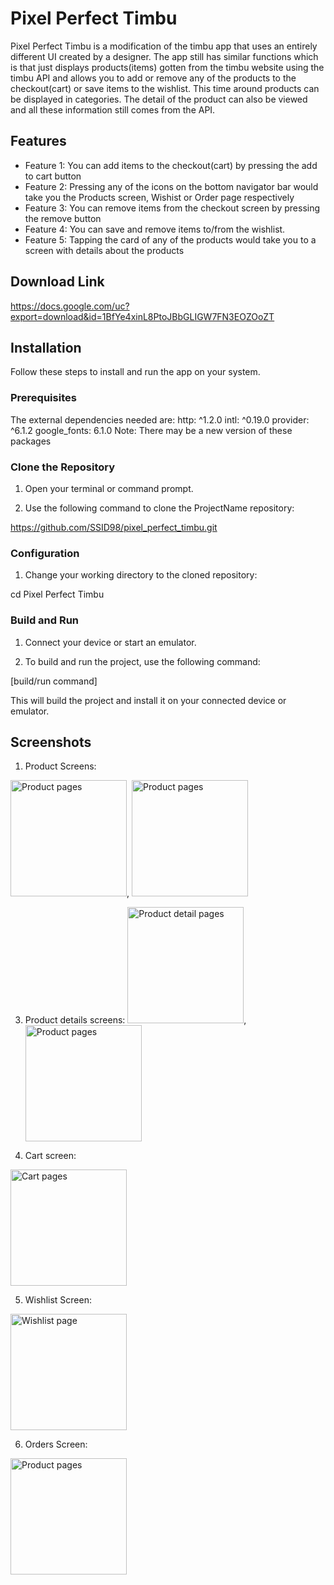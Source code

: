 # Pixel Perfect Timbu

Pixel Perfect Timbu is a modification of the timbu app that uses an entirely different UI created by a designer. The app still has similar functions which is that just displays products(items) gotten from the timbu website using the timbu API and allows you to add or remove any of the products to the checkout(cart) or save items to the wishlist. This time around products can be displayed in categories. The detail of the product can also be viewed and all these information still comes from the API.

## Features

- Feature 1: You can add items to the checkout(cart) by pressing the add to cart button
- Feature 2: Pressing any of the icons on the bottom navigator bar would take you the Products screen, Wishist or Order page respectively
- Feature 3: You can remove items from the checkout screen by pressing the remove button
- Feature 4: You can save and remove items to/from the wishlist.
- Feature 5: Tapping the card of any of the products would take you to a screen with details about the products

## Download Link
https://docs.google.com/uc?export=download&id=1BfYe4xinL8PtoJBbGLIGW7FN3EOZOoZT


## Installation

Follow these steps to install and run the app on your system.

### Prerequisites

The external dependencies needed are: 
  http: ^1.2.0
  intl: ^0.19.0
  provider: ^6.1.2
  google_fonts: 6.1.0
  Note: There may be a new version of these packages

### Clone the Repository

1. Open your terminal or command prompt.

2. Use the following command to clone the ProjectName repository:

https://github.com/SSID98/pixel_perfect_timbu.git

### Configuration

1. Change your working directory to the cloned repository:

cd Pixel Perfect Timbu

### Build and Run

1. Connect your device or start an emulator.

2. To build and run the project, use the following command:

[build/run command]

This will build the project and install it on your connected device or emulator.

## Screenshots

1. Product Screens:

<img width= "186" alt="Product pages" src= "https://github.com/user-attachments/assets/7675f0da-dbf3-4ebc-baca-e9fa4a5f915b">, <img width= "186" alt="Product pages" src= "https://github.com/user-attachments/assets/e6e3d83b-fd47-4c1c-bf7b-5e39a6d74a81">

3. Product details screens:
<img width= "186" alt="Product detail pages" src= "https://github.com/user-attachments/assets/0a6c1a3a-8e79-4e05-98d1-1f71f25ccc59">, <img width= "186" alt="Product pages" src= "https://github.com/user-attachments/assets/192441ec-e82f-4a30-bb26-2c8124aff4bb">

4. Cart screen:
<img width= "186" alt="Cart pages" src= "https://github.com/user-attachments/assets/3ee5b532-3e75-40ba-ab98-c0bb5a48de24">

5. Wishlist Screen:
<img width= "186" alt="Wishlist page" src= "https://github.com/user-attachments/assets/6991f21a-3fe1-4cc9-9767-135f6c66350f">

6. Orders Screen:
<img width= "186" alt="Product pages" src= "https://github.com/user-attachments/assets/09736a80-a85a-4529-9195-da54c34f57d0">

